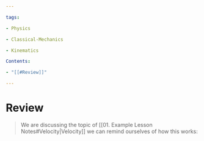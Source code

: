 ```yaml
---

tags:

- Physics

- Classical-Mechanics

- Kinematics

Contents:

- "[[#Review]]"

---
```


# Review

> We are discussing the topic of [[01. Example Lesson Notes#Velocity|Velocity]] we can remind ourselves of how this works: